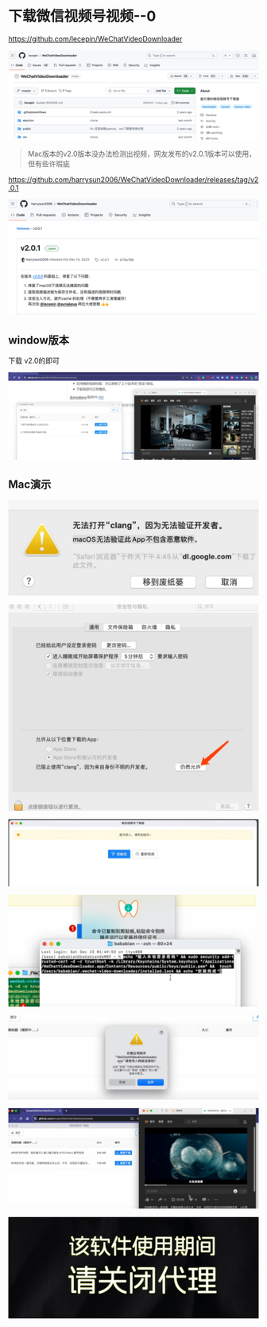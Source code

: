 # 下载微信视频号视频--0

https://github.com/lecepin/WeChatVideoDownloader

![image-20240130131839551](./images/image-20240130131839551.png)



> Mac版本的v2.0版本没办法检测出视频，网友发布的v2.0.1版本可以使用，但有些许瑕疵

https://github.com/harrysun2006/WeChatVideoDownloader/releases/tag/v2.0.1

![image-20240130131914948](./images/image-20240130131914948.png)



## window版本

下载 v2.0的即可

![image-20240130132531721](./images/image-20240130132531721.png)

## Mac演示

![image-20240130132239242](./images/image-20240130132239242.png)

![image-20240130132257922](./images/image-20240130132257922.png)

![image-20240130132056457](./images/image-20240130132056457.png)

![image-20240130132118081](./images/image-20240130132118081.png)

![image-20240130132141818](./images/image-20240130132141818.png)

![image-20240130132215752](./images/image-20240130132215752.png)

![image-20240130132344909](./images/image-20240130132344909.png)